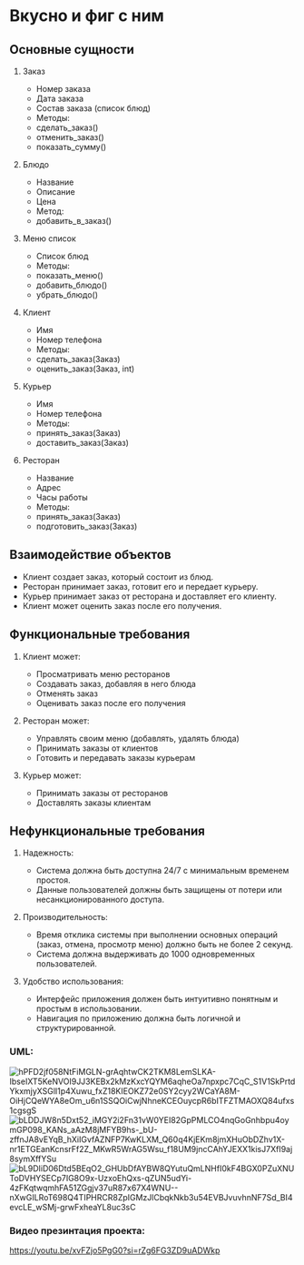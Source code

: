 # Вкусно и фиг с ним 
## Основные сущности

1. Заказ
   - Номер заказа
   - Дата заказа
   - Состав заказа (список блюд)
   - Методы:
   - сделать_заказ()
   - отменить_заказ()
   - показать_сумму()

2. Блюдо
   - Название
   - Описание
   - Цена
   - Метод:
   - добавить_в_заказ()

3. Меню список
   - Список блюд
   - Методы:
   - показать_меню()
   - добавить_блюдо()
   - убрать_блюдо()

5. Клиент
   - Имя
   - Номер телефона
   - Методы:
   - сделать_заказ(Заказ)
   - оценить_заказ(Заказ, int)

6. Курьер
   - Имя
   - Номер телефона
   - Методы:  
   - принять_заказ(Заказ)
   - доставить_заказ(Заказ)

7. Ресторан
   - Название
   - Адрес
   - Часы работы
   - Методы:
   - принять_заказ(Заказ)
   - подготовить_заказ(Заказ)

## Взаимодействие объектов

- Клиент создает заказ, который состоит из блюд.
- Ресторан принимает заказ, готовит его и передает курьеру.
- Курьер принимает заказ от ресторана и доставляет его клиенту.
- Клиент может оценить заказ после его получения.

## Функциональные требования

1. Клиент может:
   - Просматривать меню ресторанов
   - Создавать заказ, добавляя в него блюда
   - Отменять заказ
   - Оценивать заказ после его получения

2. Ресторан может:
   - Управлять своим меню (добавлять, удалять блюда)
   - Принимать заказы от клиентов
   - Готовить и передавать заказы курьерам

3. Курьер может:
   - Принимать заказы от ресторанов
   - Доставлять заказы клиентам

## Нефункциональные требования

1. Надежность:
   - Система должна быть доступна 24/7 с минимальным временем простоя.
   - Данные пользователей должны быть защищены от потери или несанкционированного доступа.

2. Производительность:
   - Время отклика системы при выполнении основных операций (заказ, отмена, просмотр меню) должно быть не более 2 секунд.
   - Система должна выдерживать до 1000 одновременных пользователей.

3. Удобство использования:
   - Интерфейс приложения должен быть интуитивно понятным и простым в использовании.
   - Навигация по приложению должна быть логичной и структурированной.
### UML:
![hPFD2jf058NtFiMGLN-grAqhtwCK2TKM8LemSLKA-IbseIXT5KeNVOI9JJ3KEBx2kMzKxcYQYM6aqheOa7npxpc7CqC_S1V1SkPrtdYkxmjyXSGlI1p4Xuwu_fxZ18KIEOKZ72e0SY2cyy2WCaYA8M-OiHjCQeWYA8eOm_u6n1SSQOiCwjNhneKCEOuycpR6bITFZTMAOXQ84ufxs1cgsgS](https://github.com/user-attachments/assets/8def80fa-def8-4b58-9823-032ce6fd4dc6)
![bLDDJW8n5Dxt52_iMGY2i2Fn31vW0YEI82GpPMLCO4nqGoGnhbpu4oymGP098_KANs_aAzM8jMFYB9hs-_bU-zffnJA8vEYqB_hXiIGvfAZNFP7KwKLXM_Q60q4KjEKm8jmXHuObDZhv1X-nr1ETGEanKcnsrFf2Z_MKwR5WrAG5Wsu_f18UM9jncCAhYJEXX1kisJ7XfI9aj8symXffYSu](https://github.com/user-attachments/assets/d852124d-86c5-4e94-983e-36671f8b0622)
![bL9DIiD06Dtd5BEqO2_GHUbDfAYBW8QYutuQmLNHfI0kF4BGX0PZuXNUToDVHYSECp7IG8O9x-UzxoEhQxs-qZUN5udYi-4zFKqtwqmhFA51ZGgjv37uR87x67X4WNU--nXwGILRoT698Q4TIPHRCR8ZpIGMzJlCbqkNkb3u54EVBJvuvhnNF7Sd_BI4evcLE_wSMj-grwFxheaYL8uc3sC](https://github.com/user-attachments/assets/f2a517c0-822a-452c-ba37-5ce53f8f0dfe)
### Видео презинтация проекта:
https://youtu.be/xvFZjo5PgG0?si=rZg6FG3ZD9uADWkp
